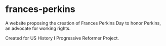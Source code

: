# frances-perkins
A website proposing the creation of Frances Perkins Day to honor Perkins, an advocate for working rights.

Created for US History I Progressive Reformer Project.
